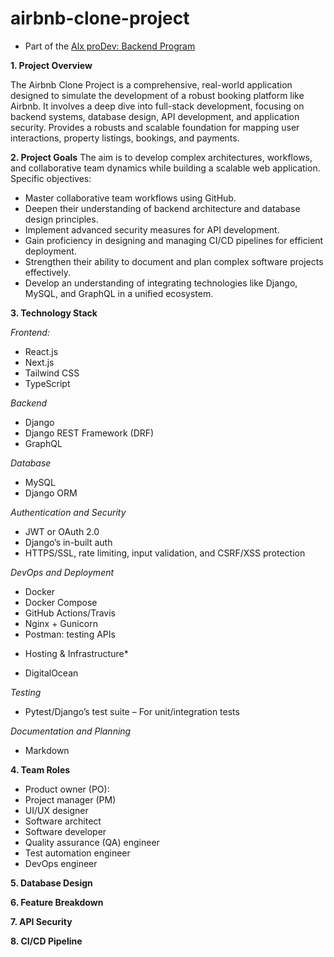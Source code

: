 # airbnb-clone-project

- Part of the [Alx proDev: Backend Program](https://www.alxafrica.com/programme/prodev-backend/)

**1. Project Overview**

The Airbnb Clone Project is a comprehensive, real-world application designed to simulate the development of a robust booking platform like Airbnb. It involves a deep dive into full-stack development, focusing on backend systems, database design, API development, and application security. Provides a robusts and scalable foundation for mapping user interactions, property listings, bookings, and payments.

**2. Project Goals**
The aim is to develop complex architectures, workflows, and collaborative team dynamics while building a scalable web application. Specific objectives:

- Master collaborative team workflows using GitHub.
- Deepen their understanding of backend architecture and database design principles.
- Implement advanced security measures for API development.
- Gain proficiency in designing and managing CI/CD pipelines for efficient deployment.
- Strengthen their ability to document and plan complex software projects effectively.
- Develop an understanding of integrating technologies like Django, MySQL, and GraphQL in a unified ecosystem.

**3. Technology Stack**

*Frontend:*
- React.js
- Next.js
- Tailwind CSS 
- TypeScript

*Backend*
- Django
- Django REST Framework (DRF) 
- GraphQL 

*Database*
- MySQL
- Django ORM

*Authentication and Security*
- JWT or OAuth 2.0 
- Django’s in-built auth
- HTTPS/SSL, rate limiting, input validation, and CSRF/XSS protection

*DevOps and Deployment*
- Docker
- Docker Compose
- GitHub Actions/Travis
- Nginx + Gunicorn
- Postman: testing APIs

* Hosting & Infrastructure*
- DigitalOcean

*Testing*
- Pytest/Django’s test suite – For unit/integration tests

*Documentation and Planning*
- Markdown

**4. Team Roles**
- Product owner (PO): 
- Project manager (PM)
- UI/UX designer
- Software architect
- Software developer
- Quality assurance (QA) engineer
- Test automation engineer
- DevOps engineer

**5. Database Design**

**6. Feature Breakdown**

**7. API Security**

**8. CI/CD Pipeline**


